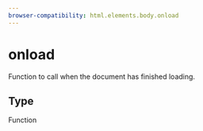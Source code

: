 ```yaml
---
browser-compatibility: html.elements.body.onload
---
```


# onload

Function to call when the document has finished loading.

## Type

Function
